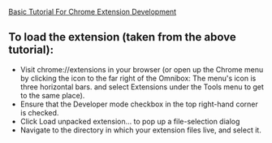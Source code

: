 [Basic Tutorial For Chrome Extension Development](https://developer.chrome.com/extensions/getstarted)

## To load the extension (taken from the above tutorial):
* Visit chrome://extensions in your browser (or open up the Chrome menu by clicking the icon to the far right of the Omnibox:  The menu's icon is three horizontal bars. and select Extensions under the Tools menu to get to the same place).
* Ensure that the Developer mode checkbox in the top right-hand corner is checked.
* Click Load unpacked extension… to pop up a file-selection dialog
* Navigate to the directory in which your extension files live, and select it.
